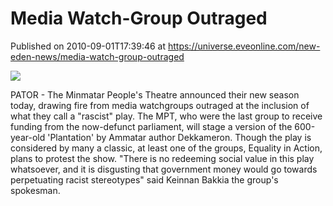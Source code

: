 # Media Watch-Group Outraged
Published on 2010-09-01T17:39:46 at https://universe.eveonline.com/new-eden-news/media-watch-group-outraged

![](http://www.eve-mercury.net/images/mercurybanner.png)  
  
PATOR - The Minmatar People's Theatre announced their new season today, drawing fire from media watchgroups outraged at the inclusion of what they call a "rascist" play. The MPT, who were the last group to receive funding from the now-defunct parliament, will stage a version of the 600-year-old 'Plantation' by Ammatar author Dekkameron. Though the play is considered by many a classic, at least one of the groups, Equality in Action, plans to protest the show. "There is no redeeming social value in this play whatsoever, and it is disgusting that government money would go towards perpetuating racist stereotypes" said Keinnan Bakkia the group's spokesman.

